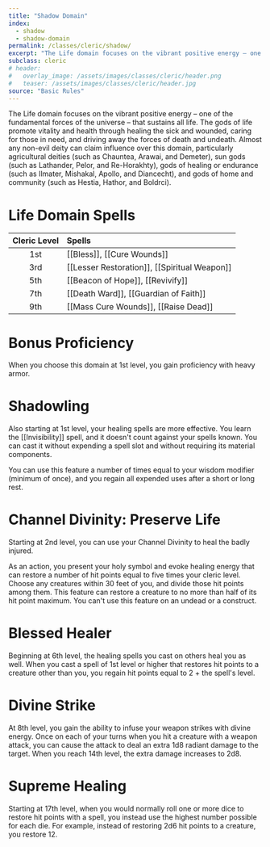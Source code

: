 ```yaml
---
title: "Shadow Domain"
index:
  - shadow 
  - shadow-domain
permalink: /classes/cleric/shadow/
excerpt: "The Life domain focuses on the vibrant positive energy – one of the fundamental forces of the universe – that sustains all life. The gods of life promote vitality and health through healing the sick and wounded, caring for those in need, and driving away the forces of death and undeath."
subclass: cleric
# header:
#   overlay_image: /assets/images/classes/cleric/header.png
#   teaser: /assets/images/classes/cleric/header.jpg
source: "Basic Rules"
---
```

The Life domain focuses on the vibrant positive energy – one of the fundamental forces of the universe – that sustains all life. The gods of life promote vitality and health through healing the sick and wounded, caring for those in need, and driving away the forces of death and undeath. Almost any non-evil deity can claim influence over this domain, particularly agricultural deities (such as Chauntea, Arawai, and Demeter), sun gods (such as Lathander, Pelor, and Re-Horakhty), gods of healing or endurance (such as Ilmater, Mishakal, Apollo, and Diancecht), and gods of home and community (such as Hestia, Hathor, and Boldrci).

# Life Domain Spells

| Cleric Level | Spells                              |
| :----------: | :---------------------------------- |
| 1st | [[Bless]], [[Cure Wounds]]                   |
| 3rd | [[Lesser Restoration]], [[Spiritual Weapon]] |
| 5th |	[[Beacon of Hope]], [[Revivify]]             |
| 7th | [[Death Ward]], [[Guardian of Faith]]        |
| 9th | [[Mass Cure Wounds]], [[Raise Dead]]         |

# Bonus Proficiency
When you choose this domain at 1st level, you gain proficiency with heavy armor.

# Shadowling
Also starting at 1st level, your healing spells are more effective. You learn the [[Invisibility]] spell, and it doesn't count against your spells known. You can cast it without expending a spell slot and without requiring its material components. 

You can use this feature a number of times equal to your wisdom modifier (minimum of once), and you regain all expended uses after a short or long rest.

# Channel Divinity: Preserve Life
Starting at 2nd level, you can use your Channel Divinity to heal the badly injured.

As an action, you present your holy symbol and evoke healing energy that can restore a number of hit points equal to five times your cleric level. Choose any creatures within 30 feet of you, and divide those hit points among them. This feature can restore a creature to no more than half of its hit point maximum. You can't use this feature on an undead or a construct.

# Blessed Healer
Beginning at 6th level, the healing spells you cast on others heal you as well. When you cast a spell of 1st level or higher that restores hit points to a creature other than you, you regain hit points equal to 2 + the spell's level.

# Divine Strike
At 8th level, you gain the ability to infuse your weapon strikes with divine energy. Once on each of your turns when you hit a creature with a weapon attack, you can cause the attack to deal an extra 1d8 radiant damage to the target. When you reach 14th level, the extra damage increases to 2d8.

# Supreme Healing
Starting at 17th level, when you would normally roll one or more dice to restore hit points with a spell, you instead use the highest number possible for each die. For example, instead of restoring 2d6 hit points to a creature, you restore 12.
